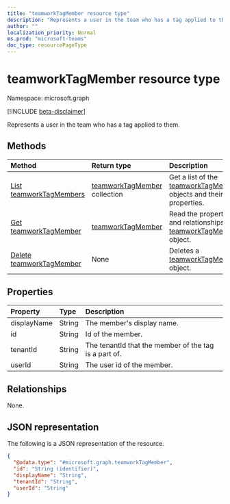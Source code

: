 ```yaml
---
title: "teamworkTagMember resource type"
description: "Represents a user in the team who has a tag applied to them."
author: ""
localization_priority: Normal
ms.prod: "microsoft-teams"
doc_type: resourcePageType
---
```


# teamworkTagMember resource type

Namespace: microsoft.graph

[!INCLUDE [beta-disclaimer](../../includes/beta-disclaimer.md)]

Represents a user in the team who has a tag applied to them.

## Methods
|Method|Return type|Description|
|:---|:---|:---|
|[List teamworkTagMembers](../api/teamworktagmember-list.md)|[teamworkTagMember](../resources/teamworktagmember.md) collection|Get a list of the [teamworkTagMember](../resources/teamworktagmember.md) objects and their properties.|
|[Get teamworkTagMember](../api/teamworktagmember-get.md)|[teamworkTagMember](../resources/teamworktagmember.md)|Read the properties and relationships of a [teamworkTagMember](../resources/teamworktagmember.md) object.|
|[Delete teamworkTagMember](../api/teamworktagmember-delete.md)|None|Deletes a [teamworkTagMember](../resources/teamworktagmember.md) object.|

## Properties
|Property|Type|Description|
|:---|:---|:---|
|displayName|String|The member's display name.|
|id|String|Id of the member.|
|tenantId|String|The tenantId that the member of the tag is a part of.|
|userId|String|The user id of the member.|

## Relationships
None.

## JSON representation
The following is a JSON representation of the resource.
<!-- {
  "blockType": "resource",
  "keyProperty": "id",
  "@odata.type": "microsoft.graph.teamworkTagMember",
  "baseType": "microsoft.graph.entity",
  "openType": false
}
-->
``` json
{
  "@odata.type": "#microsoft.graph.teamworkTagMember",
  "id": "String (identifier)",
  "displayName": "String",
  "tenantId": "String",
  "userId": "String"
}
```

